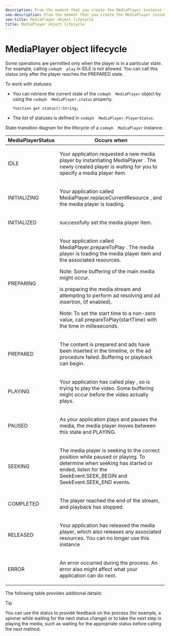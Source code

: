```yaml
---
description: From the moment that you create the MediaPlayer instance to the moment when you terminate (reuse or remove) it, this instance completes a series of transitions between statuses.
seo-description: From the moment that you create the MediaPlayer instance to the moment when you terminate (reuse or remove) it, this instance completes a series of transitions between statuses.
seo-title: MediaPlayer object lifecycle
title: MediaPlayer object lifecycle
---
```


# MediaPlayer object lifecycle

Some operations are permitted only when the player is in a particular state. For example, calling `codeph  play` in IDLE is not allowed. You can call this status only after the player reaches the PREPARED state.

To work with statuses:
* You can retrieve the current state of the `codeph  MediaPlayer` object by using the `codeph  MediaPlayer.status` property.
  
  ```
  function get status():String;
  ```
  
  
* The list of statuses is defined in `codeph  MediaPlayer.PlayerStatus`.

State-transition diagram for the lifecycle of a `codeph  MediaPlayer` instance:

<table id="table_426F0093E4214EA88CD72A7796B58DFD"> 
 <tgroup cols="2"> 
  <colspec colnum="1" colname="col1" colwidth="1.00*" /> 
  <colspec colnum="2" colname="col2" colwidth="1.41*" /> 
  <thead> 
   <tr> 
    <th colname="col1" class="entry"> <span class="codeph"> MediaPlayerStatus </span> </th> 
    <th colname="col2" class="entry"> Occurs when </th> 
   </tr> 
  </thead> 
  <tbody> 
   <tr> 
    <td colname="col1"> <span class="codeph"> IDLE </span> </td> 
    <td colname="col2"> <p> Your application requested a new media player by instantiating <span class="codeph"> MediaPlayer </span>. The newly created player is waiting for you to specify a media player item. </p> </td> 
   </tr> 
   <tr> 
    <td colname="col1"> <span class="codeph"> INITIALIZING </span> </td> 
    <td colname="col2"> <p>Your application called <span class="codeph"> MediaPlayer.replaceCurrentResource </span>, and the media player is loading. </p> </td> 
   </tr> 
   <tr> 
    <td colname="col1"> <span class="codeph"> INITIALIZED </span> </td> 
    <td colname="col2"> <p> 
      <ph conkeyref="phrases/primetime-sdk-name" /> successfully set the media player item. </p> </td> 
   </tr> 
   <tr> 
    <td colname="col1"> <span class="codeph"> PREPARING </span> </td> 
    <td colname="col2"> <p>Your application called <span class="codeph"> MediaPlayer.prepareToPlay </span>. The media player is loading the media player item and the associated resources. </p> <p type="tip">Note:  Some buffering of the main media might occur. </p> <p> 
      <ph conkeyref="phrases/primetime-sdk-name" /> is preparing the media stream and attempting to perform ad resolving and ad insertion, (if enabled). </p> <p type="tip">Note:  To set the start time to a non-zero value, call <span class="codeph"> prepareToPlay(startTime) </span> with the time in milleseconds. </p> </td> 
   </tr> 
   <tr> 
    <td colname="col1"> <span class="codeph"> PREPARED </span> </td> 
    <td colname="col2"> <p>The content is prepared and ads have been inserted in the timeline, or the ad procedure failed. Buffering or playback can begin. </p> </td> 
   </tr> 
   <tr> 
    <td colname="col1"> <span class="codeph"> PLAYING </span> </td> 
    <td colname="col2"> <p>Your application has called <span class="codeph"> play </span>, so 
      <ph conkeyref="phrases/primetime-sdk-name" /> is trying to play the video. Some buffering might occur before the video actually plays. </p> </td> 
   </tr> 
   <tr> 
    <td colname="col1"> <span class="codeph"> PAUSED </span> </td> 
    <td colname="col2"> <p>As your application plays and pauses the media, the media player moves between this state and PLAYING. </p> </td> 
   </tr> 
   <tr> 
    <td colname="col1"> <span class="codeph"> SEEKING </span> </td> 
    <td colname="col2"> <p>The media player is seeking to the correct position while paused or playing. To determine when seeking has started or ended, listen for the <span class="codeph"> SeekEvent.SEEK_BEGIN </span> and <span class="codeph"> SeekEvent.SEEK_END </span> events. </p> </td> 
   </tr> 
   <tr> 
    <td colname="col1"> <span class="codeph"> COMPLETED </span> </td> 
    <td colname="col2"> <p>The player reached the end of the stream, and playback has stopped. </p> </td> 
   </tr> 
   <tr> 
    <td colname="col1"> <span class="codeph"> RELEASED </span> </td> 
    <td colname="col2"> <p>Your application has released the media player, which also releases any associated resources. You can no longer use this instance </p> </td> 
   </tr> 
   <tr> 
    <td colname="col1"> <span class="codeph"> ERROR </span> </td> 
    <td colname="col2"> <p>An error occurred during the process. An error also might affect what your application can do next. </p> </td> 
   </tr> 
  </tbody> 
 </tgroup> 
</table>

The following table provides additional details:

>[!TIP]
>
>You can use the status to provide feedback on the process (for example, a spinner while waiting for the next status change) or to take the next step in playing the media, such as waiting for the appropriate status before calling the next method.
